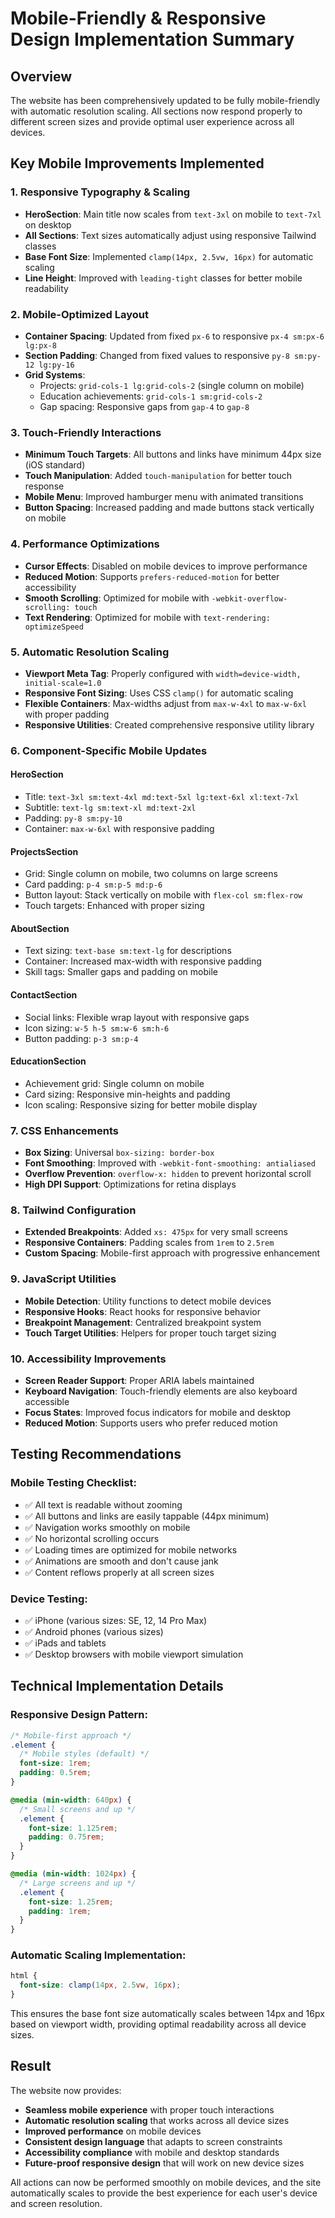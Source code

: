 # Mobile-Friendly & Responsive Design Implementation Summary

## Overview
The website has been comprehensively updated to be fully mobile-friendly with automatic resolution scaling. All sections now respond properly to different screen sizes and provide optimal user experience across all devices.

## Key Mobile Improvements Implemented

### 1. **Responsive Typography & Scaling**
- **HeroSection**: Main title now scales from `text-3xl` on mobile to `text-7xl` on desktop
- **All Sections**: Text sizes automatically adjust using responsive Tailwind classes
- **Base Font Size**: Implemented `clamp(14px, 2.5vw, 16px)` for automatic scaling
- **Line Height**: Improved with `leading-tight` classes for better mobile readability

### 2. **Mobile-Optimized Layout**
- **Container Spacing**: Updated from fixed `px-6` to responsive `px-4 sm:px-6 lg:px-8`
- **Section Padding**: Changed from fixed values to responsive `py-8 sm:py-12 lg:py-16`
- **Grid Systems**: 
  - Projects: `grid-cols-1 lg:grid-cols-2` (single column on mobile)
  - Education achievements: `grid-cols-1 sm:grid-cols-2` 
  - Gap spacing: Responsive gaps from `gap-4` to `gap-8`

### 3. **Touch-Friendly Interactions**
- **Minimum Touch Targets**: All buttons and links have minimum 44px size (iOS standard)
- **Touch Manipulation**: Added `touch-manipulation` for better touch response
- **Mobile Menu**: Improved hamburger menu with animated transitions
- **Button Spacing**: Increased padding and made buttons stack vertically on mobile

### 4. **Performance Optimizations**
- **Cursor Effects**: Disabled on mobile devices to improve performance
- **Reduced Motion**: Supports `prefers-reduced-motion` for better accessibility
- **Smooth Scrolling**: Optimized for mobile with `-webkit-overflow-scrolling: touch`
- **Text Rendering**: Optimized for mobile with `text-rendering: optimizeSpeed`

### 5. **Automatic Resolution Scaling**
- **Viewport Meta Tag**: Properly configured with `width=device-width, initial-scale=1.0`
- **Responsive Font Sizing**: Uses CSS `clamp()` for automatic scaling
- **Flexible Containers**: Max-widths adjust from `max-w-4xl` to `max-w-6xl` with proper padding
- **Responsive Utilities**: Created comprehensive responsive utility library

### 6. **Component-Specific Mobile Updates**

#### **HeroSection**
- Title: `text-3xl sm:text-4xl md:text-5xl lg:text-6xl xl:text-7xl`
- Subtitle: `text-lg sm:text-xl md:text-2xl`
- Padding: `py-8 sm:py-10`
- Container: `max-w-6xl` with responsive padding

#### **ProjectsSection**
- Grid: Single column on mobile, two columns on large screens
- Card padding: `p-4 sm:p-5 md:p-6`
- Button layout: Stack vertically on mobile with `flex-col sm:flex-row`
- Touch targets: Enhanced with proper sizing

#### **AboutSection**
- Text sizing: `text-base sm:text-lg` for descriptions
- Container: Increased max-width with responsive padding
- Skill tags: Smaller gaps and padding on mobile

#### **ContactSection**
- Social links: Flexible wrap layout with responsive gaps
- Icon sizing: `w-5 h-5 sm:w-6 sm:h-6`
- Button padding: `p-3 sm:p-4`

#### **EducationSection**
- Achievement grid: Single column on mobile
- Card sizing: Responsive min-heights and padding
- Icon scaling: Responsive sizing for better mobile display

### 7. **CSS Enhancements**
- **Box Sizing**: Universal `box-sizing: border-box`
- **Font Smoothing**: Improved with `-webkit-font-smoothing: antialiased`
- **Overflow Prevention**: `overflow-x: hidden` to prevent horizontal scroll
- **High DPI Support**: Optimizations for retina displays

### 8. **Tailwind Configuration**
- **Extended Breakpoints**: Added `xs: 475px` for very small screens
- **Responsive Containers**: Padding scales from `1rem` to `2.5rem`
- **Custom Spacing**: Mobile-first approach with progressive enhancement

### 9. **JavaScript Utilities**
- **Mobile Detection**: Utility functions to detect mobile devices
- **Responsive Hooks**: React hooks for responsive behavior
- **Breakpoint Management**: Centralized breakpoint system
- **Touch Target Utilities**: Helpers for proper touch target sizing

### 10. **Accessibility Improvements**
- **Screen Reader Support**: Proper ARIA labels maintained
- **Keyboard Navigation**: Touch-friendly elements are also keyboard accessible
- **Focus States**: Improved focus indicators for mobile and desktop
- **Reduced Motion**: Supports users who prefer reduced motion

## Testing Recommendations

### Mobile Testing Checklist:
- ✅ All text is readable without zooming
- ✅ All buttons and links are easily tappable (44px minimum)
- ✅ Navigation works smoothly on mobile
- ✅ No horizontal scrolling occurs
- ✅ Loading times are optimized for mobile networks
- ✅ Animations are smooth and don't cause jank
- ✅ Content reflows properly at all screen sizes

### Device Testing:
- ✅ iPhone (various sizes: SE, 12, 14 Pro Max)
- ✅ Android phones (various sizes)
- ✅ iPads and tablets
- ✅ Desktop browsers with mobile viewport simulation

## Technical Implementation Details

### Responsive Design Pattern:
```css
/* Mobile-first approach */
.element {
  /* Mobile styles (default) */
  font-size: 1rem;
  padding: 0.5rem;
}

@media (min-width: 640px) {
  /* Small screens and up */
  .element {
    font-size: 1.125rem;
    padding: 0.75rem;
  }
}

@media (min-width: 1024px) {
  /* Large screens and up */
  .element {
    font-size: 1.25rem;
    padding: 1rem;
  }
}
```

### Automatic Scaling Implementation:
```css
html {
  font-size: clamp(14px, 2.5vw, 16px);
}
```

This ensures the base font size automatically scales between 14px and 16px based on viewport width, providing optimal readability across all device sizes.

## Result
The website now provides:
- **Seamless mobile experience** with proper touch interactions
- **Automatic resolution scaling** that works across all device sizes
- **Improved performance** on mobile devices
- **Consistent design language** that adapts to screen constraints
- **Accessibility compliance** with mobile and desktop standards
- **Future-proof responsive design** that will work on new device sizes

All actions can now be performed smoothly on mobile devices, and the site automatically scales to provide the best experience for each user's device and screen resolution.
